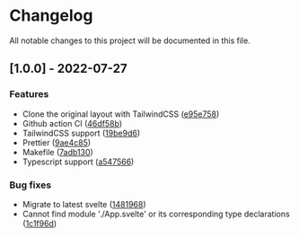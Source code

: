 # Changelog

All notable changes to this project will be documented in this file.

## [1.0.0] - 2022-07-27

### Features

- Clone the original layout with TailwindCSS ([e95e758](e95e758db860d2a9750f1787b831aa9c1852a201))
- Github action CI ([46df58b](46df58bfaf09f96ee6848306155967e6cc35315e))
- TailwindCSS support ([19be9d6](19be9d643baa40e2fcd440414059bb6fdcb4b52b))
- Prettier ([9ae4c85](9ae4c85cd4b7b4c621786c06972d1a40fe07f31c))
- Makefile ([7adb130](7adb1301f785323b549a3be761eaf447bea5b278))
- Typescript support ([a547566](a54756697024f221e3cc920408440c3ea16029f4))

### Bug fixes

- Migrate to latest svelte ([1481968](148196810a95ffe14f3b197059d3b2c5e47754ea))
- Cannot find module './App.svelte' or its corresponding type declarations ([1c1f96d](1c1f96d6449958eb877a5575d5ee955984b63d8f))
